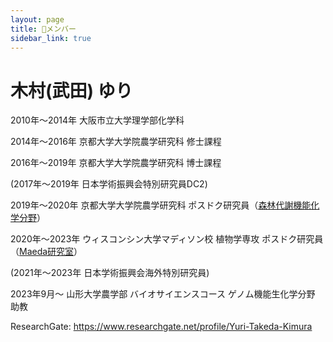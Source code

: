 ```yaml
---
layout: page
title: 🌱メンバー
sidebar_link: true
---
```



# **木村(武田) ゆり** 

2010年〜2014年 大阪市立大学理学部化学科 

2014年〜2016年 京都大学大学院農学研究科 修士課程  

2016年〜2019年 京都大学大学院農学研究科 博士課程

  (2017年〜2019年 日本学術振興会特別研究員DC2)

2019年〜2020年 京都大学大学院農学研究科 ポスドク研究員（<a href="https://www.rish.kyoto-u.ac.jp/lmsfpm/">森林代謝機能化学分野</a>）

2020年〜2023年 ウィスコンシン大学マディソン校 植物学専攻 ポスドク研究員（<a href="https://maeda.botany.wisc.edu/wiki/Main_Page">Maeda研究室</a>）

  (2021年〜2023年 日本学術振興会海外特別研究員)

2023年9月〜 山形大学農学部 バイオサイエンスコース ゲノム機能生化学分野 助教

ResearchGate: <a href="https://www.researchgate.net/profile/Yuri-Takeda-Kimura">https://www.researchgate.net/profile/Yuri-Takeda-Kimura</a>


